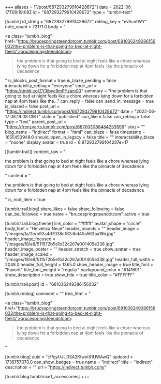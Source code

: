 +++
aliases = ["/post/687293279910428672"]
date = 2022-06-17T08:19:08Z
id = "687293279910428672"
type = "tumblr-text"

[tumblr]
id_string = "687293279910428672"
reblog_key = "evAunfWY"
note_count = 72171.0
body = "<p><a class=\"tumblr_blog\" href=\"https://brucespringsteendotcom.tumblr.com/post/681036249386156032/the-problem-is-that-going-to-bed-at-night-feels\">brucespringsteendotcom</a>:</p><blockquote><p>the problem is that going to bed at night feels like a chore whereas lying down for a forbidden nap at 4pm feels like the pinnacle of decadence </p></blockquote>"
is_blocks_post_format = true
is_blaze_pending = false
interactability_reblog = "everyone"
short_url = "https://tmblr.co/ZY3jbyc9mPYzam00"
summary = "the problem is that going to bed at night feels like a chore whereas lying down for a forbidden nap at 4pm feels like the..."
can_reply = false
can_send_in_message = true
is_blazed = false
post_url = "https://indirect.tumblr.com/post/687293279910428672"
date = "2022-06-17 08:19:08 GMT"
state = "published"
can_like = false
can_reblog = false
type = "text"
parent_post_url = "https://frenzyarts.tumblr.com/post/687003088484253696"
slug = ""
blog_name = "indirect"
format = "html"
can_blaze = false
timestamp = 1655453948.0
should_open_in_legacy = false
title = ""
interactability_blaze = "noone"
display_avatar = true
id = 6.872932799104287e+17

[[tumblr.trail]]
content_raw = "<p>the problem is that going to bed at night feels like a chore whereas lying down for a forbidden nap at 4pm feels like the pinnacle of decadence </p>"
content = "<p>the problem is that going to bed at night feels like a chore whereas lying down for a forbidden nap at 4pm feels like the pinnacle of decadence </p>"
is_root_item = true

[tumblr.trail.blog]
share_likes = false
share_following = false
can_be_followed = true
name = "brucespringsteendotcom"
active = true

[tumblr.trail.blog.theme]
link_color = "#ffffff"
avatar_shape = "circle"
body_font = "Helvetica Neue"
header_bounds = ""
header_image = "/images/fa/2e/b92a4d7038cf82dbd45a563aa19b.jpg"
header_image_focused = "/images/f8/e8/511572b5e1b32c267a001405e338.jpg"
header_image_poster = ""
header_stretch = true
show_avatar = true
header_image_scaled = "/images/f8/e8/511572b5e1b32c267a001405e338.jpg"
header_full_width = 2048.0
header_full_height = 1365.0
show_header_image = true
title_font = "Favorit"
title_font_weight = "regular"
background_color = "#141601"
show_description = true
show_title = true
title_color = "#FFFFFF"

[tumblr.trail.post]
id = "681036249386156032"

[tumblr.reblog]
comment = ""
tree_html = "<p><a class=\"tumblr_blog\" href=\"https://brucespringsteendotcom.tumblr.com/post/681036249386156032/the-problem-is-that-going-to-bed-at-night-feels\">brucespringsteendotcom</a>:</p><blockquote><p>the problem is that going to bed at night feels like a chore whereas lying down for a forbidden nap at 4pm feels like the pinnacle of decadence </p></blockquote>"

[tumblr.blog]
uuid = "t:PgyUJU3SA2Klwyt81UWAwQ"
updated = 1739757070.0
can_show_badges = true
name = "indirect"
title = "indirect"
description = ""
url = "https://indirect.tumblr.com/"

[tumblr.blog.tumblrmart_accessories]
+++
